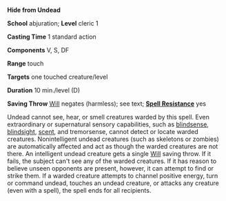  **Hide from Undead**

**School** abjuration; **Level** cleric 1

**Casting Time** 1 standard action

**Components** V, S, DF

**Range** touch

**Targets** one touched creature/level

**Duration** 10 min./level (D)

**Saving Throw** [Will](../combat.md#_will) negates (harmless); see text; **[Spell Resistance](../glossary.md#_spell-resistance)** yes

Undead cannot see, hear, or smell creatures warded by this spell. Even extraordinary or supernatural sensory capabilities, such as [blindsense](../glossary.md#_blindsight-and-blindsense), [blindsight](../glossary.md#_blindsight-and-blindsense), [scent](../glossary.md#_scent), and tremorsense, cannot detect or locate warded creatures. Nonintelligent undead creatures (such as skeletons or zombies) are automatically affected and act as though the warded creatures are not there. An intelligent undead creature gets a single [Will](../combat.md#_will) saving throw. If it fails, the subject can't see any of the warded creatures. If it has reason to believe unseen opponents are present, however, it can attempt to find or strike them. If a warded creature attempts to channel positive energy, turn or command undead, touches an undead creature, or attacks any creature (even with a spell), the spell ends for all recipients.

